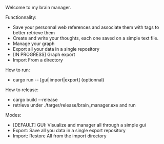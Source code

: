 Welcome to my brain manager. 

Functionnality:

- Save your personnal web references and associate them with tags to better retrieve them
- Create and write your thoughts, each one saved on a simple text file.
- Manage your graph
- Export all your data in a single repository 
- [IN PROGRESS] Graph export
- Import From a directory

How to run:
- cargo run -- [gui|import|export] (optionnal)

How to release:

- cargo build --release 
- retrieve under ./targer/release/brain_manager.exe and run

Modes:
- [DEFAULT] GUI: Visualize and manager all through a simple gui 
- Export: Save all you data in a single export repository 
- Import: Restore All from the import directory 